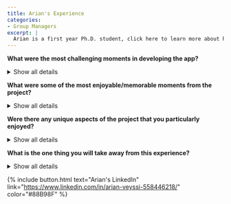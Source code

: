 ```yaml
---
title: Arian's Experience
categories:
- Group Managers
excerpt: |
  Arian is a first year Ph.D. student, click here to learn more about her experience as a participant in this project.|
---
```


**What were the most challenging moments in developing the app?**
<details>
  <summary>Show all details</summary>
  
<p> 
My top challenging moment was serving as the project leader for both the bioinformatics pathway and for the B2 group for Rshiny project. For example, as a project leader for the bioinformatics pathway, I would organize different subtasks for smaller groups within the team to complete, create powerpoints with all the information needed for the modules, and ensure that the entire team kept on track. At the same time, I also was doing similar tasks to manage my group for the Rshiny project, such as assigning individual tasks to subgroups or creating a timeline. I was also completing the same tasks as my team members while serving as a project leader for both these groups. At first, it was stressful, but after getting organized and working with the other project leaders I was able to efficiently managed both teams.
Another challenging moment is more on the technical side. For example, Module 4 in my opinion was probably the most challenging module. In this module, we had to conduct limma analysis on the dataset and create volcano plots and visualize DEG. I was able to generate the volcano plot, but my plot displayed the probe ID’s instead of gene symbols, which would give a better meaning to the plot. However, after getting help from Anya and working with my team member, I was able to figure this out.
</p>
</details>

**What were some of the most enjoyable/memorable moments from the project?**
<details>
  <summary>Show all details</summary>
  
<p> 
One of my favorite moments from the project was creating my first Rshiny app. I created a blood pressure tracker where the user would input their systolic and diastolic blood pressure, and then the app would interpret the blood pressure reading for the user, such as by telling them if it was “normal”, “elevated”, or “hypertension”. I spent several hours working on this app and struggling with the R syntax, but when I finally got my first app to work I had the biggest sense of accomplishment.
I also really enjoyed learning about app design when working on the Rshiny project. For example, I worked on deciding the layout of the app, such as where the buttons should be placed or what colors the webpage should be. This gave me insight into both user experience design and bioinformatics at the same time, and I learned firsthand how important it is to consider how the user will interact with the app.
</p>
</details>

**Were there any unique aspects of the project that you particularly enjoyed?**
<details>
  <summary>Show all details</summary>
  
<p> 
I really enjoyed learning the variety of different skills from the different projects in this internship. For example, from the modules, I had the opportunity to learn R syntax through conducting quality control, data normalization, and statistical analysis of a lung cancer database. Then, through the R shiny project, I was exposed to the overall process of app layout design, which included using figma to create a template layout and utilizing bs4dash for template code.
</p>
</details>

**What is the one thing you will take away from this experience?**
<details>
  <summary>Show all details</summary>
  
<p> 
I think the main thing that I will take away are my newfound project management skills. By being a project leader for two different projects, I had the opportunity to see firsthand how important it is to break down a project into more manageable pieces and create a timeline to allow the team to reach its fullest potential.
</p>
</details>

{% include button.html text="Arian's LinkedIn" link="https://www.linkedin.com/in/arian-veyssi-558446218/" color="#88B98F" %}
